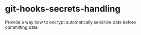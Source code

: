 # git-hooks-secrets-handling
Provide a way how to encrypt automatically sensitive data before committing data
